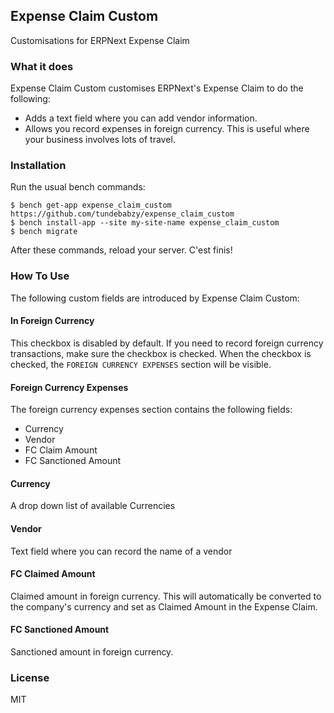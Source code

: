 ## Expense Claim Custom

Customisations for ERPNext Expense Claim

### What it does
Expense Claim Custom customises ERPNext's Expense Claim to do the following:
- Adds a text field where you can add vendor information.
- Allows you record expenses in foreign currency. This is useful where your business involves lots of travel.

### Installation
Run the usual bench commands:
```(bash)
$ bench get-app expense_claim_custom https://github.com/tundebabzy/expense_claim_custom
$ bench install-app --site my-site-name expense_claim_custom
$ bench migrate
```

After these commands, reload your server. C'est finis!

### How To Use
The following custom fields are introduced by Expense Claim Custom:

#### In Foreign Currency
This checkbox is disabled by default. If you need to record foreign currency transactions, make sure the checkbox is checked. When the checkbox is checked, the `FOREIGN CURRENCY EXPENSES` section will be visible.

#### Foreign Currency Expenses
The foreign currency expenses section contains the following fields:
- Currency
- Vendor
- FC Claim Amount
- FC Sanctioned Amount

#### Currency
A drop down list of available Currencies

#### Vendor
Text field where you can record the name of a vendor

#### FC Claimed Amount
Claimed amount in foreign currency. This will automatically be converted to the company's currency and set as Claimed Amount in the Expense Claim.

#### FC Sanctioned Amount
Sanctioned amount in foreign currency.


### License

MIT